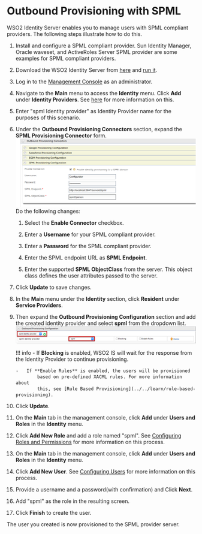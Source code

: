 # Outbound Provisioning with SPML

WSO2 Identity Server enables you to manage users with SPML compliant
providers. The following steps illustrate how to do this.

1.  Install and configure a SPML compliant provider. Sun Identity
    Manager, Oracle waveset, and ActiveRoles Server SPML provider are
    some examples for SPML compliant providers.
2.  Download the WSO2 Identity Server from
    [here](https://wso2.com/products/identity-server/) and [run
    it](../../setup/running-the-product).
3.  Log in to the [Management
    Console](../../setup/getting-started-with-the-management-console) as an
    administrator.
4.  Navigate to the **Main** menu to access the **Identity** menu. Click
    **Add** under **Identity Providers**. See
    [here](../../learn/adding-and-configuring-an-identity-provider) for more
    information on this.
5.  Enter "spml Identity provider" as Identity Provider name for the
    purposes of this scenario.
6.  Under the **Outbound Provisioning Connectors** section, expand the
    **SPML Provisioning Connector** form.  
    ![spml-provisioning-connector-form](../assets/img/using-wso2-identity-server/spml-provisioning-connector-form.png)  
    Do the following changes:
    1.  Select the **Enable Connector** checkbox.

    2.  Enter a **Username** for your SPML compliant provider.

    3.  Enter a **Password** for the SPML compliant provider.

    4.  Enter the SPML endpoint URL as **SPML Endpoint**.

    5.  Enter the supported **SPML ObjectClass** from the server. This
        object class defines the user attributes passed to the server.

7.  Click **Update** to save changes.

8.  In the **Main** menu under the **Identity** section, click
    **Resident** under **Service Providers**.
9.  Then expand the **Outbound Provisioning Configuration** section and
    add the created identity provider and select **spml** from the
    dropdown list.  
    ![spml-dropdown](../assets/img/using-wso2-identity-server/spml-dropdown.png)

    !!! info 
        -   If **Blocking** is enabled, WSO2 IS will wait for the response
                from the Identity Provider to continue provisioning.

        -   If **Enable Rules** is enabled, the users will be provisioned
                based on pre-defined XACML rules. For more information about
                this, see [Rule Based Provisioning](../../learn/rule-based-provisioning).

10. Click **Update**.
11. On the **Main** tab in the management console, click **Add** under
    **Users and Roles** in the **Identity** menu.
12. Click **Add New Role** and add a role named "spml". See [Configuring
    Roles and Permissions](../../learn/configuring-roles-and-permissions) for more
    information on this process.
13. On the **Main** tab in the management console, click **Add** under
    **Users and Roles** in the **Identity** menu.
14. Click **Add New User**. See [Configuring
    Users](../../learn/configuring-users) for more information on this process.
15. Provide a username and a password(with confirmation) and Click
    **Next**.
16. Add "spml" as the role in the resulting screen.
17. Click **Finish** to create the user.

The user you created is now provisioned to the SPML provider server.
